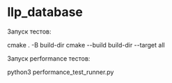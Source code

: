 # llp_database

Запуск тестов:

cmake . -B build-dir
cmake --build build-dir --target all

Запуск performance тестов:

python3 performance_test_runner.py
